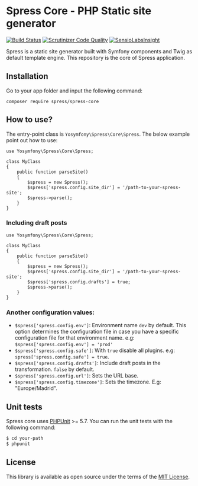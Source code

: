 Spress Core - PHP Static site generator
=======================================

[![Build Status](https://travis-ci.org/spress/spress.png?branch=master)](https://travis-ci.org/spress/spress)
[![Scrutinizer Code Quality](https://scrutinizer-ci.com/g/spress/spress/badges/quality-score.png?b=master)](https://scrutinizer-ci.com/g/spress/spress/?branch=master)
[![SensioLabsInsight](https://insight.sensiolabs.com/projects/1ea79d8e-894d-4cf5-8f64-c941376b3f77/mini.png)](https://insight.sensiolabs.com/projects/1ea79d8e-894d-4cf5-8f64-c941376b3f77)

Spress is a static site generator built with Symfony components and Twig as
default template engine. This repository is the core of Spress application.

Installation
------------
Go to your app folder and input the following command:

```batch
composer require spress/spress-core
```

How to use?
-----------
The entry-point class is `Yosymfony\Spress\Core\Spress`. The below example
point out how to use:

```
use Yosymfony\Spress\Core\Spress;

class MyClass
{
    public function parseSite()
    {
        $spress = new Spress();
        $spress['spress.config.site_dir'] = '/path-to-your-spress-site';
        $spress->parse();
    }
}
```

### Including draft posts
```
use Yosymfony\Spress\Core\Spress;

class MyClass
{
    public function parseSite()
    {
        $spress = new Spress();
        $spress['spress.config.site_dir'] = '/path-to-your-spress-site';
        $spress['spress.config.drafts'] = true;
        $spress->parse();
    }
}
```

### Another configuration values:

* `$spress['spress.config.env']`: Environment name `dev` by default. This option determines the configuration file in case you have a specific configuration file for that environment name. e.g: `$spress['spress.config.env'] = 'prod'`
* `$spress['spress.config.safe']`: With `true` disable all plugins. e.g: `spress['spress.config.safe'] = true`.
* `$spress['spress.config.drafts']`: Include draft posts in the transformation. `false` by default.
* `$spress['spress.config.url']`: Sets the URL base.
* `$spress['spress.config.timezone']`: Sets the timezone. E.g: "Europe/Madrid".

Unit tests
----------

Spress core uses [PHPUnit](https://phpunit.de) >= 5.7. You can run the unit tests with
the following command:

```bash
$ cd your-path
$ phpunit
```

License
-------

This library is available as open source under the terms of the
[MIT License](http://opensource.org/licenses/MIT).
